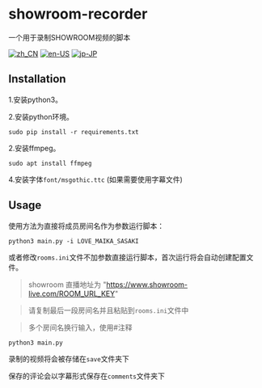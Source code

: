 # showroom-recorder
一个用于录制SHOWROOM视频的脚本

[![zh_CN](https://img.shields.io/badge/language-zh__CN-green.svg)](https://github.com/vacabun/showroom-recorder/blob/main/doc/README.zh_CN.md)
[![en-US](https://img.shields.io/badge/language-en--US-green.svg)](https://github.com/vacabun/showroom-recorder/blob/main/doc/README.en-US.md)
[![jp-JP](https://img.shields.io/badge/language-jp--JP-green.svg)](https://github.com/vacabun/showroom-recorder/blob/main/doc/README.jp-JP.md)


## Installation
1.安装python3。

2.安装python环境。

``` shell
sudo pip install -r requirements.txt
```

2.安装ffmpeg。

``` shell
sudo apt install ffmpeg
```

4.安装字体`font/msgothic.ttc` (如果需要使用字幕文件)


## Usage
使用方法为直接将成员房间名作为参数运行脚本：

``` shell
python3 main.py -i LOVE_MAIKA_SASAKI
```

或者修改`rooms.ini`文件不加参数直接运行脚本，首次运行将会自动创建配置文件。

> showroom 直播地址为 "https://www.showroom-live.com/ROOM_URL_KEY"

> 请复制最后一段房间名并且粘贴到`rooms.ini`文件中

> 多个房间名换行输入，使用#注释

``` shell
python3 main.py
```

录制的视频将会被存储在`save`文件夹下

保存的评论会以字幕形式保存在`comments`文件夹下


